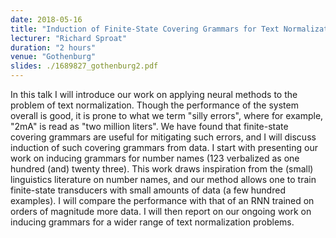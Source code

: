 ```yaml
---
date: 2018-05-16
title: "Induction of Finite-State Covering Grammars for Text Normalization (joint work with Kyle Gorman)"
lecturer: "Richard Sproat"
duration: "2 hours"
venue: "Gothenburg"
slides: ./1689827_gothenburg2.pdf
---
```




In this talk I will introduce our work on applying neural methods to the problem of text normalization. Though the performance of the system overall is good, it is prone to what we term "silly errors", where for example, "2mA" is read as "two million liters". We have found that finite-state covering grammars are useful for mitigating such errors, and I will discuss induction of such covering grammars from data. I start with presenting our work on inducing grammars for number names (123 verbalized as one hundred (and) twenty three). This work draws inspiration from the (small) linguistics literature on number names, and our method allows one to train finite-state transducers with small amounts of data (a few hundred examples). I will compare the performance with that of an RNN trained on orders of magnitude more data. I will then report on our ongoing work on inducing grammars for a wider range of text normalization problems.




